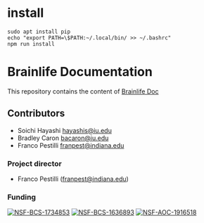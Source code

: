 # install

```
sudo apt install pip
echo "export PATH=\$PATH:~/.local/bin/ >> ~/.bashrc"
npm run install
```

# Brainlife Documentation

This repository contains the content of [Brainlife Doc](https://brainlife.io/docs)

## Contributors
- Soichi Hayashi <hayashis@iu.edu>
- Bradley Caron <bacaron@iu.edu>
- Franco Pestilli <franpest@indiana.edu>

### Project director
- Franco Pestilli (franpest@indiana.edu)

### Funding 
[![NSF-BCS-1734853](https://img.shields.io/badge/NSF_BCS-1734853-blue.svg)](https://nsf.gov/awardsearch/showAward?AWD_ID=1734853)
[![NSF-BCS-1636893](https://img.shields.io/badge/NSF_BCS-1636893-blue.svg)](https://nsf.gov/awardsearch/showAward?AWD_ID=1636893)
[![NSF-AOC-1916518](https://img.shields.io/badge/NSF_AOC-1916518-blue.svg)](https://nsf.gov/awardsearch/showAward?AWD_ID=1916518)

